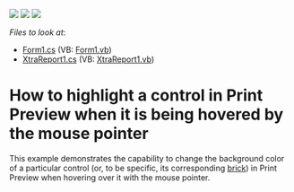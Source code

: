 <!-- default badges list -->
![](https://img.shields.io/endpoint?url=https://codecentral.devexpress.com/api/v1/VersionRange/128601155/12.1.4%2B)
[![](https://img.shields.io/badge/Open_in_DevExpress_Support_Center-FF7200?style=flat-square&logo=DevExpress&logoColor=white)](https://supportcenter.devexpress.com/ticket/details/E3426)
[![](https://img.shields.io/badge/📖_How_to_use_DevExpress_Examples-e9f6fc?style=flat-square)](https://docs.devexpress.com/GeneralInformation/403183)
<!-- default badges end -->
<!-- default file list -->
*Files to look at*:

* [Form1.cs](./CS/ControlHighlighting/Form1.cs) (VB: [Form1.vb](./VB/ControlHighlighting/Form1.vb))
* [XtraReport1.cs](./CS/ControlHighlighting/XtraReport1.cs) (VB: [XtraReport1.vb](./VB/ControlHighlighting/XtraReport1.vb))
<!-- default file list end -->
# How to highlight a control in Print Preview when it is being hovered by the mouse pointer


<p>This example demonstrates the capability to change the background color of a particular control (or, to be specific, its corresponding <a href="http://documentation.devexpress.com/#WindowsForms/CustomDocument88"><u>brick</u></a>) in Print Preview when hovering over it with the mouse pointer.</p>

<br/>


